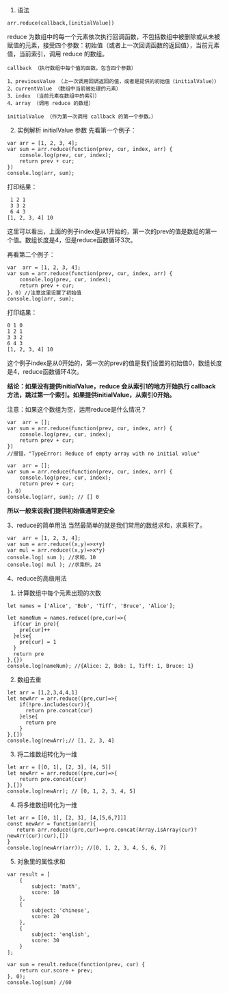 1. 语法

```
arr.reduce(callback,[initialValue])
```


reduce 为数组中的每一个元素依次执行回调函数，不包括数组中被删除或从未被赋值的元素，接受四个参数：初始值（或者上一次回调函数的返回值），当前元素值，当前索引，调用 reduce 的数组。


```
callback （执行数组中每个值的函数，包含四个参数）

1、previousValue （上一次调用回调返回的值，或者是提供的初始值（initialValue））
2、currentValue （数组中当前被处理的元素）
3、index （当前元素在数组中的索引）
4、array （调用 reduce 的数组）

initialValue （作为第一次调用 callback 的第一个参数。）
```

2. 实例解析 initialValue 参数
先看第一个例子：

```
var arr = [1, 2, 3, 4];
var sum = arr.reduce(function(prev, cur, index, arr) {
    console.log(prev, cur, index);
    return prev + cur;
})
console.log(arr, sum);
```
 打印结果：

```
 1 2 1
 3 3 2
 6 4 3
[1, 2, 3, 4] 10
```
这里可以看出，上面的例子index是从1开始的，第一次的prev的值是数组的第一个值。数组长度是4，但是reduce函数循环3次。

再看第二个例子：

```
var  arr = [1, 2, 3, 4];
var sum = arr.reduce(function(prev, cur, index, arr) {
    console.log(prev, cur, index);
    return prev + cur;
}，0) //注意这里设置了初始值
console.log(arr, sum);
```

 打印结果：

```
0 1 0
1 2 1
3 3 2
6 4 3
[1, 2, 3, 4] 10
```

这个例子index是从0开始的，第一次的prev的值是我们设置的初始值0，数组长度是4，reduce函数循环4次。

**结论：如果没有提供initialValue，reduce 会从索引1的地方开始执行 callback 方法，跳过第一个索引。如果提供initialValue，从索引0开始。**

注意：如果这个数组为空，运用reduce是什么情况？

```
var  arr = [];
var sum = arr.reduce(function(prev, cur, index, arr) {
    console.log(prev, cur, index);
    return prev + cur;
})
//报错，"TypeError: Reduce of empty array with no initial value"
```


```
var  arr = [];
var sum = arr.reduce(function(prev, cur, index, arr) {
    console.log(prev, cur, index);
    return prev + cur;
}，0)
console.log(arr, sum); // [] 0
```
**所以一般来说我们提供初始值通常更安全**

3、reduce的简单用法
当然最简单的就是我们常用的数组求和，求乘积了。

```
var  arr = [1, 2, 3, 4];
var sum = arr.reduce((x,y)=>x+y)
var mul = arr.reduce((x,y)=>x*y)
console.log( sum ); //求和，10
console.log( mul ); //求乘积，24
```

4、reduce的高级用法
1. 计算数组中每个元素出现的次数

```
let names = ['Alice', 'Bob', 'Tiff', 'Bruce', 'Alice'];

let nameNum = names.reduce((pre,cur)=>{
  if(cur in pre){
    pre[cur]++
  }else{
    pre[cur] = 1
  }
  return pre
},{})
console.log(nameNum); //{Alice: 2, Bob: 1, Tiff: 1, Bruce: 1}
```

2. 数组去重
```
let arr = [1,2,3,4,4,1]
let newArr = arr.reduce((pre,cur)=>{
    if(!pre.includes(cur)){
      return pre.concat(cur)
    }else{
      return pre
    }
},[])
console.log(newArr);// [1, 2, 3, 4]
```
3. 将二维数组转化为一维
```
let arr = [[0, 1], [2, 3], [4, 5]]
let newArr = arr.reduce((pre,cur)=>{
    return pre.concat(cur)
},[])
console.log(newArr); // [0, 1, 2, 3, 4, 5]
```
4. 将多维数组转化为一维
```
let arr = [[0, 1], [2, 3], [4,[5,6,7]]]
const newArr = function(arr){
   return arr.reduce((pre,cur)=>pre.concat(Array.isArray(cur)?newArr(cur):cur),[])
}
console.log(newArr(arr)); //[0, 1, 2, 3, 4, 5, 6, 7]
```
5. 对象里的属性求和
```
var result = [
    {
        subject: 'math',
        score: 10
    },
    {
        subject: 'chinese',
        score: 20
    },
    {
        subject: 'english',
        score: 30
    }
];

var sum = result.reduce(function(prev, cur) {
    return cur.score + prev;
}, 0);
console.log(sum) //60
```
